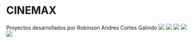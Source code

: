 # CINEMAX
Proyectos desarrollados por Robinson Andres Cortes Galindo
![](https://i.ibb.co/TWb0SCf/Captura-de-pantalla-10.png)
![](https://i.ibb.co/b6GJKXD/Captura-de-pantalla-11.png)
![](https://i.ibb.co/8BvB7Fk/Captura-de-pantalla-12.png)
![](https://i.ibb.co/c2Mk4PV/Captura-de-pantalla-8.png)
![](https://i.ibb.co/K0V912q/Captura-de-pantalla-9.png)










